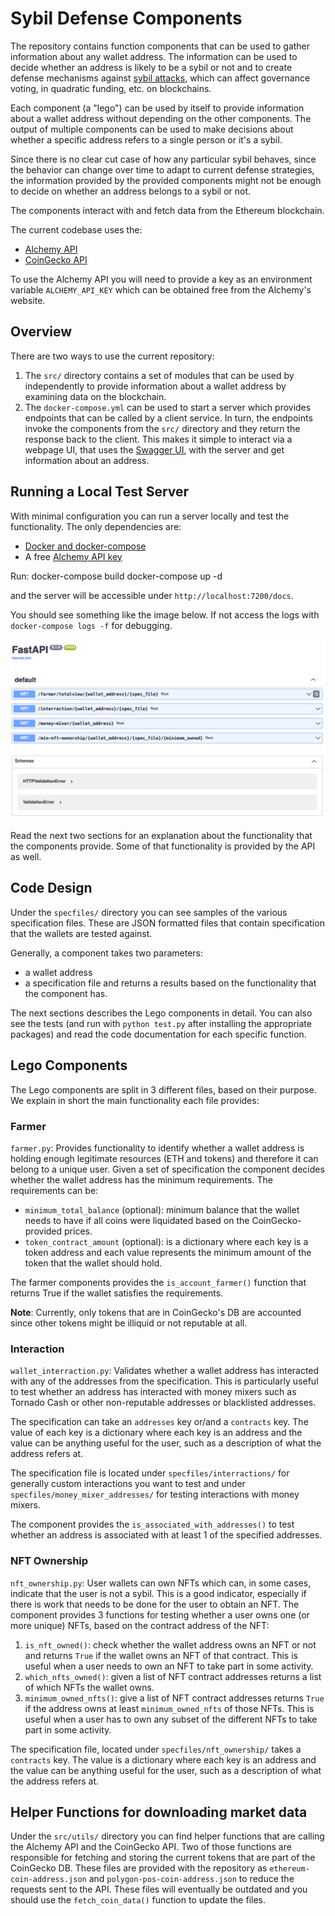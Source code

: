 # Sybil Defense Components

The repository contains function components that can be used to gather
information about any wallet address. The information can be used to decide
whether an address is likely to be a sybil or not and to create defense
mechanisms against [sybil attacks](https://en.wikipedia.org/wiki/Sybil_attack),
which can affect governance voting, in quadratic funding, etc. on blockchains.

Each component (a "lego") can be used by itself to provide information about
a wallet address without depending on the other components. The output of
multiple components can be used to make decisions about whether a specific
address refers to a single person or it's a sybil.

Since there is no clear cut case of how any particular sybil behaves, since
the behavior can change over time to adapt to current defense strategies,
the information provided by the provided components might not be enough to
decide on whether an address belongs to a sybil or not.

The components interact with and fetch data from the Ethereum blockchain.

The current codebase uses the:
- [Alchemy API](https://www.alchemy.com/)
- [CoinGecko API](https://www.coingecko.com/en/api/documentation)

To use the Alchemy API you will need to provide a key as an environment
variable `ALCHEMY_API_KEY` which can be obtained free from the Alchemy's
website.

## Overview

There are two ways to use the current repository:
1. The `src/` directory contains a set of modules that can be used by independently
to provide information about a wallet address by examining data on the blockchain.
2. The `docker-compose.yml` can be used to start a server which provides endpoints
that can be called by a client service. In turn, the endpoints invoke the
components from the `src/` directory and they return the response back to the
client. This makes it simple to interact via a webpage UI, that uses the
[Swagger UI](https://swagger.io/tools/swagger-ui/), with the server and get
information about an address.

## Running a Local Test Server

With minimal configuration you can run a server locally and test the
functionality. The only dependencies are:
- [Docker and docker-compose](https://docs.docker.com/compose/install/)
- A free [Alchemy API key](https://www.alchemy.com/)

Run:
    docker-compose build
    docker-compose up -d

and the server will be accessible under `http://localhost:7200/docs`.

You should see something like the image below. If not access the logs with
`docker-compose logs -f` for debugging.

![API](docs/api.png)

Read the next two sections for an explanation about the functionality that the
components provide. Some of that functionality is provided by the API as well.

## Code Design

Under the `specfiles/` directory you can see samples of the various specification
files. These are JSON formatted files that contain specification that the wallets
are tested against.

Generally, a component takes two parameters:
- a wallet address
- a specification file
and returns a results based on the functionality that the component has.

The next sections describes the Lego components in detail. You can also see
the tests (and run with `python test.py` after installing the appropriate
packages) and read the code documentation for each specific function.

## Lego Components

The Lego components are split in 3 different files, based on their purpose.
We explain in short the main functionality each file provides:

### Farmer
`farmer.py`: Provides functionality to identify whether a wallet address
is holding enough legitimate resources (ETH and tokens) and therefore it
can belong to a unique user. Given a set of specification the component
decides whether the wallet address has the minimum requirements. The
requirements can be:
- `minimum_total_balance` (optional): minimum balance that the wallet needs to
have if all coins were liquidated based on the CoinGecko-provided prices.
- `token_contract_amount` (optional): is a dictionary where each key is a
token address and each value represents the minimum amount of the token that
the wallet should hold.

The farmer components provides the `is_account_farmer()` function that returns
True if the wallet satisfies the requirements.

**Note**: Currently, only tokens that are in CoinGecko's DB are accounted since
other tokens might be illiquid or not reputable at all.

### Interaction
`wallet_interraction.py`: Validates whether a wallet address has interacted
with any of the addresses from the specification. This is particularly useful
to test whether an address has interacted with money mixers such as Tornado Cash
or other non-reputable addresses or blacklisted addresses.

The specification can take an `addresses` key or/and a `contracts` key.
The value of each key is a dictionary where each key is an address and the
value can be anything useful for the user, such as a description of
what the address refers at.

The specification file is located under `specfiles/interractions/` for
generally custom interactions you want to test and under
`specfiles/money_mixer_addresses/` for testing interactions with money mixers.

The component provides the `is_associated_with_addresses()` to test whether
an address is associated with at least 1 of the specified addresses.

### NFT Ownership
`nft_ownership.py`: User wallets can own NFTs which can, in some cases, indicate
that the user is not a sybil. This is a good indicator, especially if there is
work that needs to be done for the user to obtain an NFT. The component provides
3 functions for testing whether a user owns one (or more unique) NFTs, based on
the contract address of the NFT:
1. `is_nft_owned()`: check whether the wallet address owns an NFT or not and
returns `True` if the wallet owns an NFT of that contract. This is useful
when a user needs to own an NFT to take part in some activity.
2. `which_nfts_owned()`: given a list of NFT contract addresses returns a list
of which NFTs the wallet owns.
3. `minimum_owned_nfts()`: give a list of NFT contract addresses returns
`True` if the address owns at least `minimum_owned_nfts` of those NFTs. This is
useful when a user has to own any subset of the different NFTs to take part
in some activity.

The specification file, located under `specfiles/nft_ownership/` takes a
`contracts` key. The value is a dictionary where each key is an address and the
value can be anything useful for the user, such as a description of
what the address refers at.

## Helper Functions for downloading market data

Under the `src/utils/` directory you can find helper functions that are calling
the Alchemy API and the CoinGecko API. Two of those functions are responsible
for fetching and storing the current tokens that are part of the CoinGecko DB.
These files are provided with the repository as `ethereum-coin-address.json`
and `polygon-pos-coin-address.json` to reduce the requests sent to the API.
These files will eventually be outdated and you should use the
`fetch_coin_data()` function to update the files.